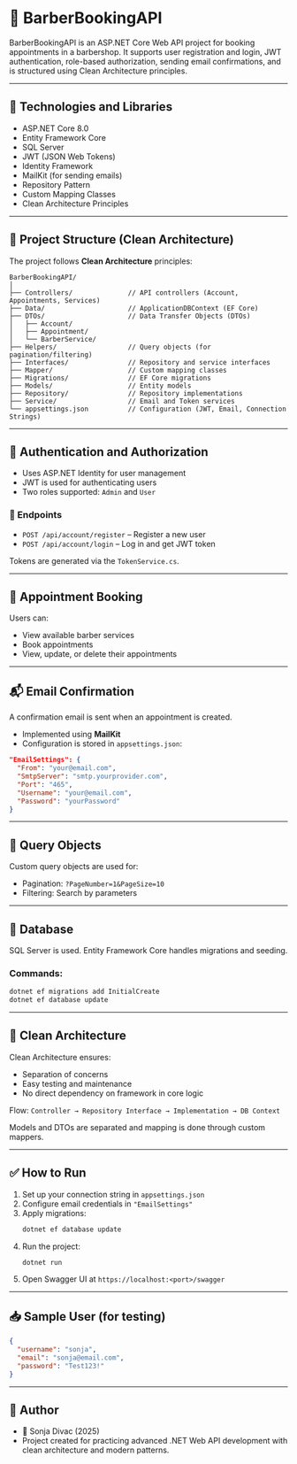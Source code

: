 
# 💈 BarberBookingAPI

BarberBookingAPI is an ASP.NET Core Web API project for booking appointments in a barbershop. It supports user registration and login, JWT authentication, role-based authorization, sending email confirmations, and is structured using Clean Architecture principles.

---

## 🚀 Technologies and Libraries

- ASP.NET Core 8.0
- Entity Framework Core
- SQL Server
- JWT (JSON Web Tokens)
- Identity Framework
- MailKit (for sending emails)
- Repository Pattern
- Custom Mapping Classes
- Clean Architecture Principles

---

## 📂 Project Structure (Clean Architecture)

The project follows **Clean Architecture** principles:

```
BarberBookingAPI/
│
├── Controllers/              // API controllers (Account, Appointments, Services)
├── Data/                     // ApplicationDBContext (EF Core)
├── DTOs/                     // Data Transfer Objects (DTOs)
│   ├── Account/
│   ├── Appointment/
│   └── BarberService/
├── Helpers/                  // Query objects (for pagination/filtering)
├── Interfaces/               // Repository and service interfaces
├── Mapper/                   // Custom mapping classes 
├── Migrations/               // EF Core migrations
├── Models/                   // Entity models
├── Repository/               // Repository implementations
├── Service/                  // Email and Token services
└── appsettings.json          // Configuration (JWT, Email, Connection Strings)
```

---

## 🔐 Authentication and Authorization

- Uses ASP.NET Identity for user management
- JWT is used for authenticating users
- Two roles supported: `Admin` and `User`

### 🔑 Endpoints
- `POST /api/account/register` – Register a new user
- `POST /api/account/login` – Log in and get JWT token

Tokens are generated via the `TokenService.cs`.

---

## 📅 Appointment Booking

Users can:
- View available barber services
- Book appointments
- View, update, or delete their appointments

---

## 📬 Email Confirmation

A confirmation email is sent when an appointment is created.

- Implemented using **MailKit**
- Configuration is stored in `appsettings.json`:

```json
"EmailSettings": {
  "From": "your@email.com",
  "SmtpServer": "smtp.yourprovider.com",
  "Port": "465",
  "Username": "your@email.com",
  "Password": "yourPassword"
}
```

---

## 📌 Query Objects

Custom query objects are used for:
- Pagination: `?PageNumber=1&PageSize=10`
- Filtering: Search by parameters

---

## 📁 Database

SQL Server is used. Entity Framework Core handles migrations and seeding.

### Commands:
```bash
dotnet ef migrations add InitialCreate
dotnet ef database update
```

---

## 🧼 Clean Architecture

Clean Architecture ensures:
- Separation of concerns
- Easy testing and maintenance
- No direct dependency on framework in core logic

Flow:
`Controller → Repository Interface → Implementation → DB Context`

Models and DTOs are separated and mapping is done through custom mappers.

---

## ✅ How to Run

1. Set up your connection string in `appsettings.json`
2. Configure email credentials in `"EmailSettings"`
3. Apply migrations:
   ```bash
   dotnet ef database update
   ```
4. Run the project:
   ```bash
   dotnet run
   ```
5. Open Swagger UI at `https://localhost:<port>/swagger`

---

## 📥 Sample User (for testing)

```json
{
  "username": "sonja",
  "email": "sonja@email.com",
  "password": "Test123!"
}
```

---

## 🙌 Author

- 👩 Sonja Divac (2025)
- Project created for practicing advanced .NET Web API development with clean architecture and modern patterns.
